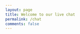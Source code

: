 ```yaml
---
layout: page
title: Welcome to our live chat
permalink: /chat
comments: false
---
```


<div class="row justify-content-between">
<div class="col-md-8 pr-5">

 <div id="lex-web-ui"></div>
<script>
    window.onload = function() {
        var loader = new ChatBotUiLoader.IframeLoader();
        loader.load();
    };
</script>

</div>
</div>
